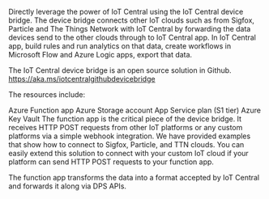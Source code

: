 Directly leverage the power of IoT Central using the IoT Central device bridge. 
The device bridge connects other IoT clouds such as from Sigfox, Particle and The Things Network with IoT Central by forwarding the data devices send to the other clouds through to IoT Central app. 
In IoT Central app, build rules and run analytics on that data, create workflows in Microsoft Flow and Azure Logic apps, export that data.

The IoT Central device bridge is an open source solution in Github. 
https://aka.ms/iotcentralgithubdevicebridge

The resources include:

Azure Function app
Azure Storage account
App Service plan (S1 tier)
Azure Key Vault
The function app is the critical piece of the device bridge. It receives HTTP POST requests from other IoT platforms or any custom platforms via a simple webhook integration. We have provided examples that show how to connect to Sigfox, Particle, and TTN clouds. You can easily extend this solution to connect with your custom IoT cloud if your platform can send HTTP POST requests to your function app.

The function app transforms the data into a format accepted by IoT Central and forwards it along via DPS APIs.

